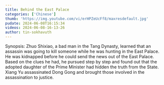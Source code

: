 ```yaml
---
title: Behind the East Palace
categories: ['Chinese']
thumb: 'https://img.youtube.com/vi/erHPZeUcFf8/maxresdefault.jpg'
pudate: 2024-06-08T16:15:34
videos: 2024-06-08-16-13-26
author: tin-sokhavuth
---
```

Synopsis: Zhuo Shixiao, a bad man in the Tang Dynasty, learned that an assassin was going to kill someone while he was hunting in the East Palace. He was kidnapped before he could send the news out of the East Palace. Based on the clues he had, he pursued step by step and found out that the adopted daughter of the Prime Minister had hidden the truth from the State. Xiang Yu assassinated Dong Gong and brought those involved in the assassination to justice.